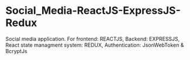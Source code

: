 # Social_Media-ReactJS-ExpressJS-Redux
 Social media application. For frontend: REACTJS, Backend: EXPRESSJS, React state managment system: REDUX, Authentication: JsonWebToken & BcryptJs
